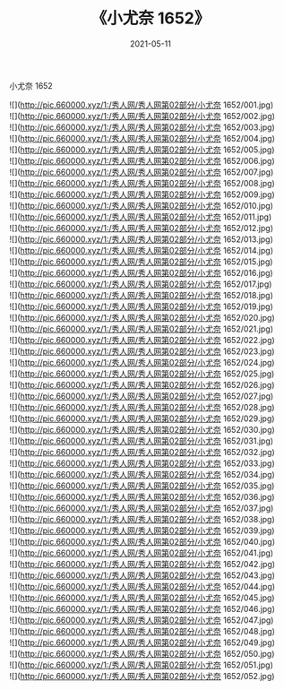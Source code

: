 ﻿---
layout: post
title:  《小尤奈 1652》
date:   2021-05-11
img: http://pic.660000.xyz/1:/秀人网/秀人网第02部分/小尤奈 1652/000.jpg
categories: [美女, 清纯, 唯美]
---

小尤奈 1652

  ![](http://pic.660000.xyz/1:/秀人网/秀人网第02部分/小尤奈 1652/001.jpg) <br> ![](http://pic.660000.xyz/1:/秀人网/秀人网第02部分/小尤奈 1652/002.jpg) <br> ![](http://pic.660000.xyz/1:/秀人网/秀人网第02部分/小尤奈 1652/003.jpg) <br> ![](http://pic.660000.xyz/1:/秀人网/秀人网第02部分/小尤奈 1652/004.jpg) <br> ![](http://pic.660000.xyz/1:/秀人网/秀人网第02部分/小尤奈 1652/005.jpg) <br> ![](http://pic.660000.xyz/1:/秀人网/秀人网第02部分/小尤奈 1652/006.jpg) <br> ![](http://pic.660000.xyz/1:/秀人网/秀人网第02部分/小尤奈 1652/007.jpg) <br> ![](http://pic.660000.xyz/1:/秀人网/秀人网第02部分/小尤奈 1652/008.jpg) <br> ![](http://pic.660000.xyz/1:/秀人网/秀人网第02部分/小尤奈 1652/009.jpg) <br> ![](http://pic.660000.xyz/1:/秀人网/秀人网第02部分/小尤奈 1652/010.jpg) <br> ![](http://pic.660000.xyz/1:/秀人网/秀人网第02部分/小尤奈 1652/011.jpg) <br> ![](http://pic.660000.xyz/1:/秀人网/秀人网第02部分/小尤奈 1652/012.jpg) <br> ![](http://pic.660000.xyz/1:/秀人网/秀人网第02部分/小尤奈 1652/013.jpg) <br> ![](http://pic.660000.xyz/1:/秀人网/秀人网第02部分/小尤奈 1652/014.jpg) <br> ![](http://pic.660000.xyz/1:/秀人网/秀人网第02部分/小尤奈 1652/015.jpg) <br> ![](http://pic.660000.xyz/1:/秀人网/秀人网第02部分/小尤奈 1652/016.jpg) <br> ![](http://pic.660000.xyz/1:/秀人网/秀人网第02部分/小尤奈 1652/017.jpg) <br> ![](http://pic.660000.xyz/1:/秀人网/秀人网第02部分/小尤奈 1652/018.jpg) <br> ![](http://pic.660000.xyz/1:/秀人网/秀人网第02部分/小尤奈 1652/019.jpg) <br> ![](http://pic.660000.xyz/1:/秀人网/秀人网第02部分/小尤奈 1652/020.jpg) <br> ![](http://pic.660000.xyz/1:/秀人网/秀人网第02部分/小尤奈 1652/021.jpg) <br> ![](http://pic.660000.xyz/1:/秀人网/秀人网第02部分/小尤奈 1652/022.jpg) <br> ![](http://pic.660000.xyz/1:/秀人网/秀人网第02部分/小尤奈 1652/023.jpg) <br> ![](http://pic.660000.xyz/1:/秀人网/秀人网第02部分/小尤奈 1652/024.jpg) <br> ![](http://pic.660000.xyz/1:/秀人网/秀人网第02部分/小尤奈 1652/025.jpg) <br> ![](http://pic.660000.xyz/1:/秀人网/秀人网第02部分/小尤奈 1652/026.jpg) <br> ![](http://pic.660000.xyz/1:/秀人网/秀人网第02部分/小尤奈 1652/027.jpg) <br> ![](http://pic.660000.xyz/1:/秀人网/秀人网第02部分/小尤奈 1652/028.jpg) <br> ![](http://pic.660000.xyz/1:/秀人网/秀人网第02部分/小尤奈 1652/029.jpg) <br> ![](http://pic.660000.xyz/1:/秀人网/秀人网第02部分/小尤奈 1652/030.jpg) <br> ![](http://pic.660000.xyz/1:/秀人网/秀人网第02部分/小尤奈 1652/031.jpg) <br> ![](http://pic.660000.xyz/1:/秀人网/秀人网第02部分/小尤奈 1652/032.jpg) <br> ![](http://pic.660000.xyz/1:/秀人网/秀人网第02部分/小尤奈 1652/033.jpg) <br> ![](http://pic.660000.xyz/1:/秀人网/秀人网第02部分/小尤奈 1652/034.jpg) <br> ![](http://pic.660000.xyz/1:/秀人网/秀人网第02部分/小尤奈 1652/035.jpg) <br> ![](http://pic.660000.xyz/1:/秀人网/秀人网第02部分/小尤奈 1652/036.jpg) <br> ![](http://pic.660000.xyz/1:/秀人网/秀人网第02部分/小尤奈 1652/037.jpg) <br> ![](http://pic.660000.xyz/1:/秀人网/秀人网第02部分/小尤奈 1652/038.jpg) <br> ![](http://pic.660000.xyz/1:/秀人网/秀人网第02部分/小尤奈 1652/039.jpg) <br> ![](http://pic.660000.xyz/1:/秀人网/秀人网第02部分/小尤奈 1652/040.jpg) <br> ![](http://pic.660000.xyz/1:/秀人网/秀人网第02部分/小尤奈 1652/041.jpg) <br> ![](http://pic.660000.xyz/1:/秀人网/秀人网第02部分/小尤奈 1652/042.jpg) <br> ![](http://pic.660000.xyz/1:/秀人网/秀人网第02部分/小尤奈 1652/043.jpg) <br> ![](http://pic.660000.xyz/1:/秀人网/秀人网第02部分/小尤奈 1652/044.jpg) <br> ![](http://pic.660000.xyz/1:/秀人网/秀人网第02部分/小尤奈 1652/045.jpg) <br> ![](http://pic.660000.xyz/1:/秀人网/秀人网第02部分/小尤奈 1652/046.jpg) <br> ![](http://pic.660000.xyz/1:/秀人网/秀人网第02部分/小尤奈 1652/047.jpg) <br> ![](http://pic.660000.xyz/1:/秀人网/秀人网第02部分/小尤奈 1652/048.jpg) <br> ![](http://pic.660000.xyz/1:/秀人网/秀人网第02部分/小尤奈 1652/049.jpg) <br> ![](http://pic.660000.xyz/1:/秀人网/秀人网第02部分/小尤奈 1652/050.jpg) <br> ![](http://pic.660000.xyz/1:/秀人网/秀人网第02部分/小尤奈 1652/051.jpg) <br> ![](http://pic.660000.xyz/1:/秀人网/秀人网第02部分/小尤奈 1652/052.jpg) <br>